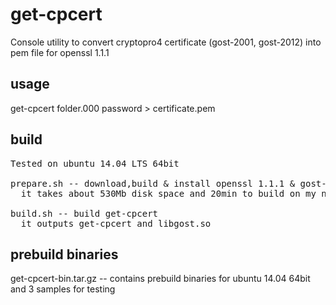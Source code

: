 # get-cpcert

Console utility to convert cryptopro4 certificate (gost-2001, gost-2012) into pem file for openssl 1.1.1

## usage
get-cpcert folder.000 password > certificate.pem

## build
<pre>
Tested on ubuntu 14.04 LTS 64bit

prepare.sh -- download,build & install openssl 1.1.1 & gost-engine + cmake
  it takes about 530Mb disk space and 20min to build on my notebook

build.sh -- build get-cpcert
  it outputs get-cpcert and libgost.so
</pre>

## prebuild binaries
get-cpcert-bin.tar.gz -- contains prebuild binaries for ubuntu 14.04 64bit and 3 samples for testing
  
